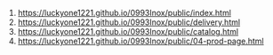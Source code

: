 1. <https://luckyone1221.github.io/0993Inox/public/index.html>
1. <https://luckyone1221.github.io/0993Inox/public/delivery.html>
1. <https://luckyone1221.github.io/0993Inox/public/catalog.html>
1. <https://luckyone1221.github.io/0993Inox/public/04-prod-page.html>